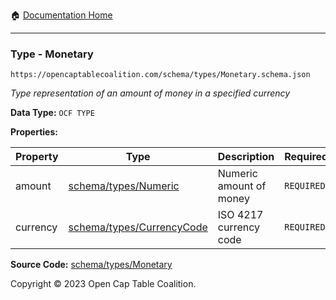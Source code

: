 :house: [Documentation Home](../../../README.md)

---

### Type - Monetary

`https://opencaptablecoalition.com/schema/types/Monetary.schema.json`

_Type representation of an amount of money in a specified currency_

**Data Type:** `OCF TYPE`

**Properties:**

| Property | Type                                          | Description             | Required   |
| -------- | --------------------------------------------- | ----------------------- | ---------- |
| amount   | [schema/types/Numeric](/Numeric.md)           | Numeric amount of money | `REQUIRED` |
| currency | [schema/types/CurrencyCode](/CurrencyCode.md) | ISO 4217 currency code  | `REQUIRED` |

**Source Code:** [schema/types/Monetary](../../../../schema/types/Monetary.schema.json)

Copyright © 2023 Open Cap Table Coalition.
